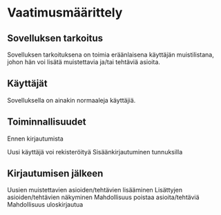 # Vaatimusmäärittely

## Sovelluksen tarkoitus

Sovelluksen tarkoituksena on toimia eräänlaisena käyttäjän muistilistana, johon hän voi lisätä muistettavia ja/tai tehtäviä asioita.

## Käyttäjät

Sovelluksella on ainakin normaaleja käyttäjiä.


## Toiminnallisuudet

Ennen kirjautumista

Uusi käyttäjä voi rekisteröityä
Sisäänkirjautuminen tunnuksilla

## Kirjautumisen jälkeen

Uusien muistettavien asioiden/tehtävien lisääminen
Lisättyjen asioiden/tehtävien näkyminen
Mahdollisuus poistaa asioita/tehtäviä
Mahdollisuus uloskirjautua
